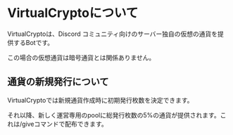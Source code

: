 # VirtualCryptoについて

VirtualCryptoは、Discord コミュニティ向けのサーバー独自の仮想の通貨を提供するBotです。

この場合の仮想通貨は暗号通貨とは関係ありません。

## 通貨の新規発行について

VirtualCryptoでは新規通貨作成時に初期発行枚数を決定できます。

それ以降、新しく運営専用のpoolに総発行枚数の5%の通貨が提供されます。これは/giveコマンドで配布できます。

